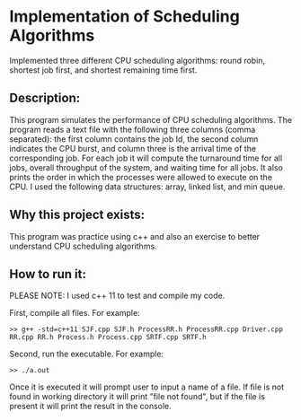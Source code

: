 # Implementation of Scheduling Algorithms
Implemented three different CPU scheduling algorithms: round robin, shortest job first, and shortest remaining time first. 

## Description: 
This program simulates the performance of CPU scheduling algorithms. The program reads a text file with the following three columns (comma separated): the first column contains the job Id, the second column indicates the CPU burst, and column three is the arrival time of the corresponding job. For each job it will compute the turnaround time for all jobs, overall throughput of the system, and waiting time for all jobs. It also prints the order in which the processes were allowed to execute on the CPU. I used the following data structures: array, linked list, and min queue. 

## Why this project exists: 
This program was practice using c++ and also an exercise to better understand CPU scheduling algorithms.  

## How to run it: 

PLEASE NOTE: I used c++ 11 to test and compile my code. 

First, compile all files. For example:

`>> g++ -std=c++11 SJF.cpp SJF.h ProcessRR.h ProcessRR.cpp Driver.cpp RR.cpp RR.h Process.h Process.cpp SRTF.cpp SRTF.h`

Second, run the executable. For example:

`>> ./a.out`

Once it is executed it will prompt user to input a name of a file. If file is not found 
in working directory it will print "file not found", but if the file is present it
will print the result in the console. 
